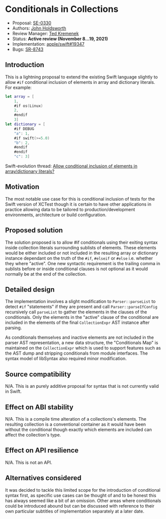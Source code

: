 # Conditionals in Collections

* Proposal: [SE-0330](0330-collection-conditionals.md)
* Authors: [John Holdsworth](https://github.com/johnno1962)
* Review Manager: [Ted Kremenek](https://github.com/tkremenek)
* Status: **Active review (November 8...19, 2021)**
* Implementation: [apple/swift#19347](https://github.com/apple/swift/pull/19347)
* Bugs: [SR-8743](https://bugs.swift.org/browse/SR-8743)

## Introduction

This is a lightning proposal to extend the existing Swift language slightly to allow `#if` conditional inclusion of elements in array and dictionary literals. For example:

```swift
let array = [
	1,
	#if os(Linux)
	2,
	#endif
	3]
let dictionary = [
	#if DEBUG
	"a": 1,
	#if swift(>=5.0)
	"b": 2,
	#endif
	#endif
	"c": 3]
```
Swift-evolution thread: [Allow conditional inclusion of elements in array/dictionary literals?](https://forums.swift.org/t/allow-conditional-inclusion-of-elements-in-array-dictionary-literals/16171)

## Motivation

The most notable use case for this is conditional inclusion of tests for the Swift version of XCTest though it is certain to have other applications in practice allowing data to be tailored to production/development environments, architecture or build configuration.

## Proposed solution

The solution proposed is to allow #if conditionals using their exiting syntax inside collection literals surrounding sublists of elements. These elements would be either included or not included in the resulting array or dictionary instance dependant on the truth of the `#if`, `#elseif` or `#else` i.e. whether they where "active". One new syntactic requirement is the trailing comma in sublists before or inside conditional clauses is not optional as it would normally be at the end of the collection.

## Detailed design

The implementation involves a slight modification to `Parser::parseList` to detect `#if` "statements" if they are present and call `Parser::parseIfConfig` recursively call `parseList` to gather the elements in the clauses of the conditionals. Only the elements in the "active" clause of the conditional are included in the elements of the final `CollectionExpr` AST instance after parsing.

As conditionals themselves and inactive elements are not included in the parser AST representation, a new data structure, the "Conditionals Map" is maintained on the `CollectionExpr` which is used to support features such as the AST dump and stripping conditionals from module interfaces. The syntax model of libSyntax also required minor modification.

## Source compatibility

N/A. This is an purely additive proposal for syntax that is not currently valid in Swift.

## Effect on ABI stability

N/A. This is a compile time alteration of a collections's elements. The resulting collection is a conventional container as it would have been without the conditional though exactly which elements are included can affect the collection's type.

## Effect on API resilience

N/A. This is not an API.

## Alternatives considered

It was decided to tackle this limited scope for the introduction of conditional syntax first, as specific use cases can be thought of and to be honest this has always seemed like a bit of an omission. Other areas where conditionals could be introduced abound but can be discussed with reference to their own particular subtitles of implementation separately at a later date.